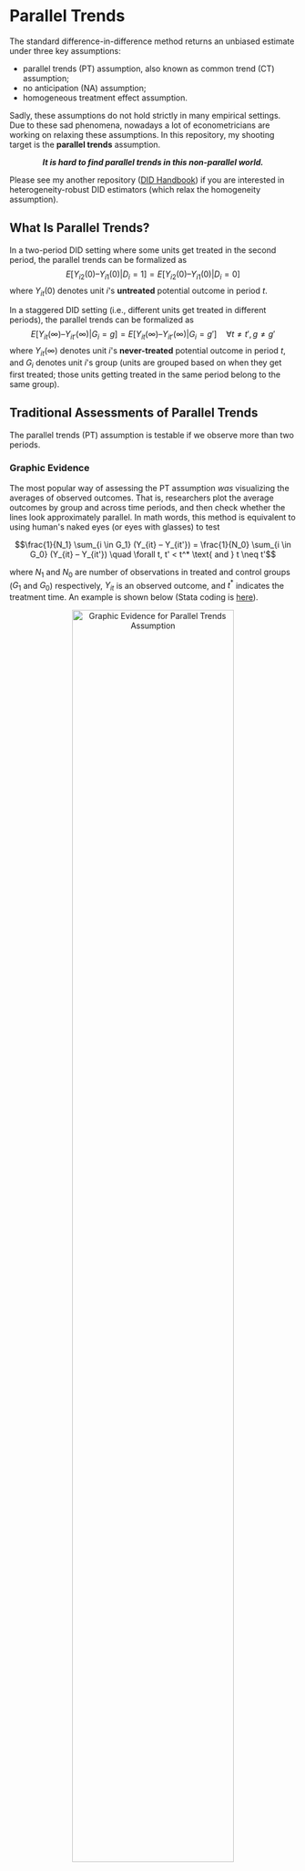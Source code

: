 # Parallel Trends
The standard difference-in-difference method returns an unbiased estimate under three key assumptions:
  * parallel trends (PT) assumption, also known as common trend (CT) assumption;
  * no anticipation (NA) assumption;
  * homogeneous treatment effect assumption.

Sadly, these assumptions do not hold strictly in many empirical settings. Due to these sad phenomena, nowadays a lot of econometricians are working on relaxing these assumptions. In this repository, my shooting target is the **parallel trends** assumption.

<p align="center">
  <strong><em>It is hard to find parallel trends in this non-parallel world.</em></strong>
</p>

Please see my another repository ([DID Handbook](https://github.com/IanHo2019/DID_Handbook)) if you are interested in heterogeneity-robust DID estimators (which relax the homogeneity assumption).


## What Is Parallel Trends?
In a two-period DID setting where some units get treated in the second period, the parallel trends can be formalized as
$$E[Y_{i2}(0) – Y_{i1}(0) | D_i = 1] = E[Y_{i2}(0) – Y_{i1}(0) | D_i = 0]$$
where $Y_{it}(0)$ denotes unit $i$'s **untreated** potential outcome in period $t$.

In a staggered DID setting (i.e., different units get treated in different periods), the parallel trends can be formalized as
$$E[Y_{it}(\infty) – Y_{it'}(\infty) | G_i = g] = E[Y_{it}(\infty) – Y_{it'}(\infty) | G_i = g'] \quad \forall t \neq t', g \neq g'$$
where $Y_{it}(\infty)$ denotes unit $i$'s **never-treated** potential outcome in period $t$, and $G_i$ denotes unit $i$'s group (units are grouped based on when they get first treated; those units getting treated in the same period belong to the same group).


## Traditional Assessments of Parallel Trends
The parallel trends (PT) assumption is testable if we observe more than two periods.

### Graphic Evidence
The most popular way of assessing the PT assumption *was* visualizing the averages of observed outcomes. That is, researchers plot the average outcomes by group and across time periods, and then check whether the lines look approximately parallel. In math words, this method is equivalent to using human's naked eyes (or eyes with glasses) to test

$$\frac{1}{N_1} \sum_{i \in G_1} (Y_{it} – Y_{it'}) = \frac{1}{N_0} \sum_{i \in G_0} (Y_{it} – Y_{it'}) \quad \forall t, t' < t^* \text{ and } t \neq t'$$

where $N_1$ and $N_0$ are number of observations in treated and control groups ($G_1$ and $G_0$) respectively, $Y_{it}$ is an observed outcome, and $t^*$ indicates the treatment time. An example is shown below (Stata coding is [here](https://github.com/IanHo2019/Parallel_Trends/blob/main/Coding/PTA_graph.do)).

<div align="center">
  <img src="./Figures/PTA_graph_evidence.svg" title="Graphic Evidence for Parallel Trends Assumption" alt="Graphic Evidence for Parallel Trends Assumption" style="width:75%"/>
</div>

### Event-Study Evidence
The visualization method is tiresome in staggered DID setting. In such cases, researchers had ever turned to a simple event-study specification (usually with a plot reporting results). The specification has the following form:
$$Y_{i,t} = \alpha_i + \phi_t + \sum_{s=0}^{S} D_{i,t-s} \beta_s + \sum_{s=1}^S D_{i,t+s} \gamma_s + e_{i,t}$$
where $D_{i,t}$ is a dummy equaling 1 if unit $i$ is (or has been) treated in period $t$ and equaling 0 otherwise. If the estimate of $\gamma_s$ (the pre-treatment parameter) is insignificant for all $s \in \\{1, 2, 3,…, S\\}$, researchers conclude that the parallel trends assumption is satisfied. A Stata coding example is [here](https://github.com/IanHo2019/Parallel_Trends/blob/main/Coding/PTA_event_study.do).

### Flaws of Traditional Methods
Unfortunately, neither method provides a good assessment of the PT assumption. The key reason is that they focus on the pre-treatment trends, but our interest is the trends over all time periods (including pre- and post-treatment periods). An interesting instance against the traditional PT test is given by [Roth et al. (2023)](https://doi.org/10.1016/j.jeconom.2023.03.008):

> [T]he average height of boys and girls evolves in parallel until about age 13 and then diverges, but we should not conclude from this that there is a causal effect of [bar mitzvahs](https://en.wikipedia.org/wiki/Bar_and_bat_mitzvah) (which occur for boys at age 13) on children's height!

Other reasons include:
 * The assessment based on the visualization of average outcomes depend on users' sense of sight. Plotting on empirical data often shows two lines that look imperfectly parallel. Then, how to assess?
 * The assessment based on an event-study regression in staggered setting is potentially biased because each coefficient estimate is contaminated by the cohort-specific ATT in other periods. See [Sun & Abraham (2021)](https://doi.org/10.1016/j.jeconom.2020.09.006) for details.

Therefore, we hunger for some more robust methods of assessing the PT assumption. More importantly, if the PT assumption really doesn't hold, we also hunger for some ways to do causal inference under its relaxed version.

## Relaxing PT: Bounding Post-Treatment Differences in Trends
[Rambachan & Roth (2023)](https://doi.org/10.1093/restud/rdad018) relax the PT assumption by imposing some restrictions on the post-treatment differences in trends. They further provide two inference procedures (conditional \& hybrid confidence intervals and fixed length confidence intervals) that are valid under their specified restrictions.

To understand their idea, we first must realize that the coefficient of interest $\beta$ in a DID specification can be decomposed as

$$\beta = \tau + \delta = \begin{pmatrix} \tau_{pre} \\\\ \tau_{post} \end{pmatrix} + \begin{pmatrix} \delta_{pre} \\\\ \delta_{post} \end{pmatrix}$$

where $\tau$ is the causal effect of interest and $\delta$ is the difference in trends between the treated and control groups in the absence of treatment. $\delta_{pre}$ is identified under the NA assumption ($\tau_{pre} = 0$), but $\tau_{post}$ cannot be identified if the PT assumption doesn't exactly hold ($\delta_{post} \neq 0$). From this decomposition we can also see how "ridiculous" the traditional PT test is --- the traditional test assesses whether $\delta_{post} = 0$ by testing $\delta_{pre} = 0$.

Rambachan and Roth then provide some choices of restriction sets $\Delta$ for parameter $\delta$:
 * If researchers believe that **the magnitude of the differential shocks to treated and control groups in the post-treatment period is not too different from the magnitude in the pre-treatment period**, then a reasonable restriction set is
$$\delta \in \Delta^{RM}(M) := \left\\{ \delta: \forall t \geq 0, |\delta_{t+1} - \delta_t| \leq M \cdot \max_{s < 0} |\delta_{s+1} - \delta_s| \right\\}$$
where $RM$ is the abbreviation for "**relative magnitude**", and $M \geq 0$ is a number specified by researchers. For example, $M = 1$ bounds the largest post-treatment difference in trends by the equivalent maximum in the pre-treatment period.
 * If researchers believe that **the slope of the difference in trends varies smoothly across consecutive periods**, then a reasonable restriction set is
$$\delta \in \Delta^{SD}(M) := \left\\{ \delta: \forall t, |(\delta_{t+1} - \delta_t) - (\delta_t - \delta_{t-1})| \leq M \right\\}$$
where $SD$ is the abbreviation for "**second derivative**" ($M \geq 0$ restricts the amount by which the slope of $\delta$ can change across consecutive periods, so equivalently it restricts the second derivative). As above, $M$ is a number specified by researchers; for example, if $M = 0$, then the difference in trends is restricted to be exactly linear.

Rambachan and Roth recommend that researchers should
 * Construct confidence intervals under reasonable restrictions on the violations of PT assumption, in which the set $\Delta$ should be motivated by domain knowledge in empirical settings.
 * Conduct sensitivity analyses to show how the estimated causal effect is sensitive to alternative restrictions.
 * Report the breakdown value of $M$ at which the estimated causal effect is no longer significant. 

The sensitivity analyses can be done by the `HonestDiD` package (written by [Ashesh Rambachan](https://asheshrambachan.github.io) at MIT) in R or `honestdid` package (written by Ashesh Rambachan, [Mauricio Caceres Bravo](https://mcaceresb.github.io) at Brown University, and [Jonathan Roth](https://www.jonathandroth.com) at Brown University) in Stata.

To install the latest version of `HonestDiD` in R, please run the following codes.
```r
install.packages("remotes")     # if you haven't installed this package
Sys.setenv("R_REMOTES_NO_ERRORS_FROM_WARNINGS" = "true")
remotes::install_github("asheshrambachan/HonestDiD")
```
See [here](https://github.com/asheshrambachan/HonestDiD) for an R coding example, and [here](https://github.com/IanHo2019/Parallel_Trends/blob/main/Coding/RR_Sensitivity_Analyses.R) is my update with more comments. Researchers can show the results of a sensitivity analysis easily by a plot as below.

<div align="center">
  <img src="./Figures/Sensitivity_Analysis_RM.svg" title="Sensitivity Analysis under Relative Magnitude Restriction" alt="Sensitivity Analysis under Relative Magnitude Restriction" style="width:75%"/>
</div>

Looking at the figure above, we can easily find that the breakdown value for a significant effect is about 2.0. This figure provides strong evidence for the significance of the estimated causal effect $\tau_{2014}$, because it shows that the effect is significantly different from 0 even when the trends are inexactly parallel (i.e., when $M$ ranges from 0 to 1.5).

It is hopeful that [Rambachan & Roth (2023)](https://doi.org/10.1093/restud/rdad018)'s sensitivity analyses can be combined with [Callaway & Sant'Anna (2021)](https://doi.org/10.1016/j.jeconom.2020.12.001)'s heterogeneity-robust DID method. See [here](https://doi.org/10.1016/j.jeconom.2020.12.001) for an example showing how to combine them. However, note that this combination is still a work in progress and as of now no theoretical papers have discussed its plausibility. Plus, there might be some errors in that self-defined function (since I [found](https://github.com/IanHo2019/Parallel_Trends/blob/main/Coding/RR_CSDID_Cooperation.R) that it doesn't work well on Medicaid Expansion dataset when argument `e` is set to 1 or larger).

Finally, [here](https://github.com/mcaceresb/stata-honestdid) is a guideline for Stata users about the use of `honestdid` package. At this moment I cannot successfully install and try it because I am in a fantastic region within the [Wall](https://awoiaf.westeros.org/index.php/Wall).

## To Be Continued...
